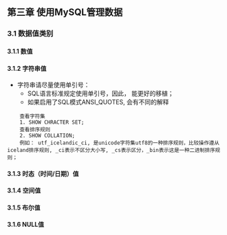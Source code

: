 ## 第三章  使用MySQL管理数据
### 3.1 数据值类别

#### 3.1.1 数值
#### 3.1.2 字符串值
- 字符串请尽量使用单引号：
    - SQL语言标准规定使用单引号，因此， 能更好的移植；
    - 如果启用了SQL模式ANSI_QUOTES, 会有不同的解释
~~~
    查看字符集
    1. SHOW CHRACTER SET;
    查看排序规则
    2. SHOW COLLATION;
    例如： utf_icelandic_ci, 是unicode字符集utf8的一种排序规则，比较操作遵从iceland排序规则, _ci表示不区分大小写, _cs表示区分，_bin表示这是一种二进制排序规则；
~~~

#### 3.1.3 时态（时间/日期）值

#### 3.1.4 空间值

#### 3.1.5 布尔值

#### 3.1.6 NULL值